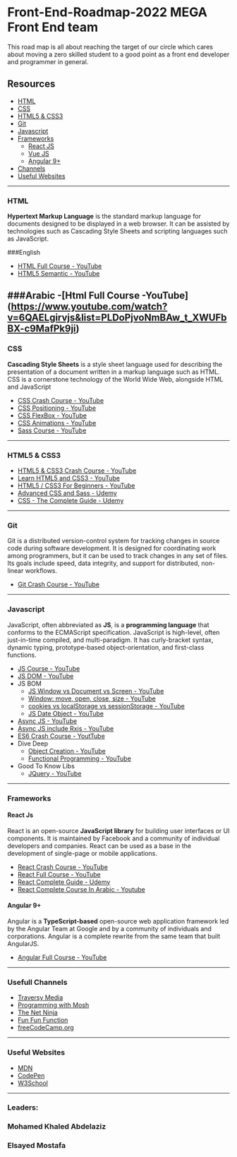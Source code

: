 # Front-End-Roadmap-2022 MEGA Front End team 

This road map is all about reaching the target of our circle which cares about moving a zero skilled student to a good point as a front end developer and programmer in general.

## Resources

-   [HTML](#html)
-   [CSS](#css)
-   [HTML5 & CSS3](#html5-&-css3)
-   [Git](#git)
-   [Javascript](#javascript)
-   [Frameworks](#frameworks)
    -   [React JS](#react-js)
    -   [Vue JS](#vue-js)
    -   [Angular 9+](#angular-9)
-   [Channels](#channels)
-   [Useful Websites](#useful-websites)

---

### HTML

**Hypertext Markup Language** is the standard markup language for documents designed to be displayed in a web browser. It can be assisted by technologies such as Cascading Style Sheets and scripting languages such as JavaScript.

###English
-   [HTML Full Course - YouTube](https://youtu.be/pQN-pnXPaVg)
-   [HTML5 Semantic - YouTube](https://youtu.be/ZC5y7XDdG80)

###Arabic
-[Html Full Course  -YouTube] (https://www.youtube.com/watch?v=6QAELgirvjs&list=PLDoPjvoNmBAw_t_XWUFbBX-c9MafPk9ji)
---

### CSS

**Cascading Style Sheets** is a style sheet language used for describing the presentation of a document written in a markup language such as HTML. CSS is a cornerstone technology of the World Wide Web, alongside HTML and JavaScript

-   [CSS Crash Course - YouTube](https://youtu.be/yfoY53QXEnI)
-   [CSS Positioning - YouTube](https://youtu.be/7ZXsPj43heo?list=PL4cUxeGkcC9hudKGi5o5UiWuTAGbxiLTh)
-   [CSS FlexBox - YouTube](https://youtu.be/Y8zMYaD1bz0?list=PL4cUxeGkcC9i3FXJSUfmsNOx8E7u6UuhG)
-   [CSS Animations - YouTube](https://youtu.be/jgw82b5Y2MU?list=PL4cUxeGkcC9iGYgmEd2dm3zAKzyCGDtM5)
-   [Sass Course - YouTube](https://youtu.be/St5B7hnMLjg?list=PL4cUxeGkcC9iEwigam3gTjU_7IA3W2WZA)

---

### HTML5 & CSS3

-   [HTML5 & CSS3 Crash Course - YouTube](https://youtu.be/hu-q2zYwEYs?list=PL4cUxeGkcC9ivBf_eKCPIAYXWzLlPAm6G)
-   [Learn HTML5 and CSS3 - YouTube](https://youtu.be/mU6anWqZJcc)
-   [HTML5 / CSS3 For Beginners - YouTube](https://youtu.be/vQWlgd7hV4A)
-   [Advanced CSS and Sass - Udemy](https://www.udemy.com/course/advanced-css-and-sass/)
-   [CSS - The Complete Guide - Udemy](https://www.udemy.com/course/css-the-complete-guide-incl-flexbox-grid-sass/)

---

### Git

Git is a distributed version-control system for tracking changes in source code during software development. It is designed for coordinating work among programmers, but it can be used to track changes in any set of files. Its goals include speed, data integrity, and support for distributed, non-linear workflows.

-   [Git Crash Course - YouTube](https://youtu.be/_OZVJpLHUaI?list=PL55RiY5tL51poFMpbva1IqfO-pylwSNsN)

---

### Javascript

JavaScript, often abbreviated as **JS**, is a **programming language** that conforms to the ECMAScript specification. JavaScript is high-level, often just-in-time compiled, and multi-paradigm. It has curly-bracket syntax, dynamic typing, prototype-based object-orientation, and first-class functions.

-   [JS Course - YouTube](https://youtu.be/PkZNo7MFNFg)
-   [JS DOM - YouTube](https://youtu.be/FIORjGvT0kk?list=PL4cUxeGkcC9gfoKa5la9dsdCNpuey2s-V)
-   JS BOM
    -   [JS Window vs Document vs Screen - YouTube](https://youtu.be/pIBKyooZrJQ)
    -   [Window: move, open, close, size - YouTube](https://youtu.be/ZJng8ls8uH0)
    -   [cookies vs localStorage vs sessionStorage - YouTube](https://youtu.be/AwicscsvGLg)
    -   [JS Date Object - YouTube](https://youtu.be/irrxnH-nkqg?list=PL4cUxeGkcC9i9Ae2D9Ee1RvylH38dKuET)
-   [Async JS - YouTube](https://youtu.be/PoRJizFvM7s)
-   [Async JS include Rxjs - YouTube](https://youtu.be/jgWnccjXR4I)
-   [ES6 Crash Course - YoutTube](https://youtu.be/NCwa_xi0Uuc)
-   Dive Deep
    -   [Object Creation - YouTube](https://youtu.be/GhbhD1HR5vk?list=PL0zVEGEvSaeHBZFy6Q8731rcwk0Gtuxub)
    -   [Functional Programming - YouTube](https://youtu.be/BMUiFMZr7vk?list=PL0zVEGEvSaeEd9hlmCXrk5yUyqUag-n84)
-   Good To Know Libs
    -   [JQuery - YouTube](https://youtu.be/KhtEmR2A1Fw?list=PLWKjhJtqVAbkyK9woUZUtunToLtNGoQHB)

---

### Frameworks

#### React Js

React is an open-source **JavaScript library** for building user interfaces or UI components. It is maintained by Facebook and a community of individual developers and companies. React can be used as a base in the development of single-page or mobile applications.

-   [React Crash Course - YouTube](https://youtu.be/Ke90Tje7VS0)
-   [React Full Course - YouTube](https://youtu.be/QFaFIcGhPoM?list=PLC3y8-rFHvwgg3vaYJgHGnModB54rxOk3)
-   [React Complete Guide - Udemy](https://www.udemy.com/course/react-the-complete-guide-incl-redux/)
-   [React Complete Course In Arabic - Youtube](https://www.youtube.com/watch?v=p8nOfP2fw24&list=PLQtNtS-WfRa9LbmD8ON7rWhn-AtKTGdkn)

#### Angular 9+

Angular is a **TypeScript-based** open-source web application framework led by the Angular Team at Google and by a community of individuals and corporations. Angular is a complete rewrite from the same team that built AngularJS.

-   [Angular Full Course - YouTube](https://youtube.com/playlist?list=PL1ano0qwNuBwA90YwA-5d8g2wbOYHkl5h)

---

### Usefull Channels

-   [Traversy Media](https://www.youtube.com/user/TechGuyWeb)
-   [Programming with Mosh](https://www.youtube.com/channel/UCWv7vMbMWH4-V0ZXdmDpPBA)
-   [The Net Ninja](https://www.youtube.com/channel/UCW5YeuERMmlnqo4oq8vwUpg)
-   [Fun Fun Function](https://www.youtube.com/channel/UCO1cgjhGzsSYb1rsB4bFe4Q)
-   [freeCodeCamp.org](https://www.youtube.com/channel/UC8butISFwT-Wl7EV0hUK0BQ)

---

### Useful Websites

-   [MDN](https://developer.mozilla.org/en-US/)
-   [CodePen](https://codepen.io/)
-   [W3School](https://www.w3schools.com/)

------

### Leaders:
### Mohamed Khaled Abdelaziz 
### Elsayed Mostafa


